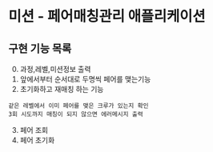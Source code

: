 # 미션 - 페어매칭관리 애플리케이션

## 구현 기능 목록

0. 과정,레벨,미션정보 출력
1. 앞에서부터 순서대로 두명씩 페어를 맺는기능
2. 초기화하고 재매칭 하는 기능

```
같은 레벨에서 이미 페어를 맺은 크루가 있는지 확인
3회 시도까지 매칭이 되지 않으면 에러메시지 출력
```

3. 페어 조회
4. 페어 초기화
